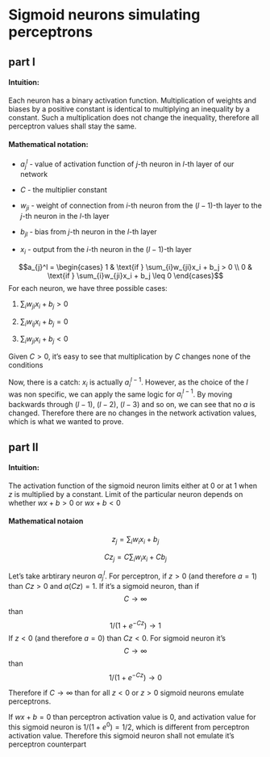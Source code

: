 Sigmoid neurons simulating perceptrons
======================================

part I
------

#### Intuition:

Each neuron has a binary activation function. Multiplication of weights
and biases by a positive constant is identical to multiplying an
inequality by a constant. Such a multiplication does not change the
inequality, therefore all perceptron values shall stay the same.

#### Mathematical notation:

-   $a_{j}^l$ - value of activation function of $j$-th neuron in $l$-th
    layer of our network

-   $C$ - the multiplier constant

-   $w_{ji}$ - weight of connection from $i$-th neuron from the
    $(l-1)$-th layer to the $j$-th neuron in the $l$-th layer

-   $b_{jl}$ - bias from $j$-th neuron in the $l$-th layer

-   $x_i$ - output from the $i$-th neuron in the $(l-1)$-th layer

$$a_{j}^l = 
\begin{cases}
1 & \text{if } \sum_{i}w_{ji}x_i + b_j > 0 \\
0 & \text{if } \sum_{i}w_{ji}x_i + b_j \leq 0
\end{cases}$$ For each neuron, we have three possible cases:

1.  $\sum_{i}w_{ji}x_i + b_j > 0$

2.  $\sum_{i}w_{ij}x_i + b_j = 0$

3.  $\sum_{i}w_{ji}x_i + b_j < 0$

Given $C > 0$, it’s easy to see that multiplication by $C$ changes none
of the conditions

Now, there is a catch: $x_i$ is actually $a_{i}^{l-1}$. However, as the
choice of the $l$ was non specific, we can apply the same logic for
$a_{i}^{l-1}$. By moving backwards through $(l-1)$, $(l-2)$, $(l-3)$ and
so on, we can see that no $a$ is changed. Therefore there are no changes
in the network activation values, which is what we wanted to prove.

part II
-------

#### Intuition:

The activation function of the sigmoid neuron limits either at 0 or at 1
when $z$ is multiplied by a constant. Limit of the particular neuron
depends on whether $wx + b > 0$ or $wx + b < 0$

#### Mathematical notaion

$$z_{j} = \sum_{i}w_ix_i + b_j$$

$$Cz_{j} = C\sum_{i}w_ix_i + Cb_j$$

Let’s take arbtirary neuron $a_j^l$. For perceptron, if $z > 0$ (and
therefore $a = 1$) than $Cz > 0$ and $a(Cz)=1$. If it’s a sigmoid
neuron, than if $$C \to \infty$$ than $$1/(1 + e^{-Cz}) \to 1$$ If
$z < 0$ (and therefore $a = 0$) than $Cz < 0$. For sigmoid neuron it’s
$$C \to \infty$$ than $$1/(1 + e^{-Cz}) \to 0$$

Therefore if $C \to \infty$ than for all $z < 0$ or $z > 0$ sigmoid
neurons emulate perceptrons.

If $wx + b = 0$ than perceptron activation value is $0$, and activation
value for this sigmoid neuron is $1/(1 + e ^ 0) = 1/2$, which is
different from perceptron activation value. Therefore this sigmoid
neuron shall not emulate it’s perceptron counterpart
